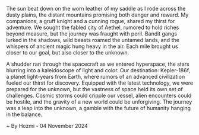 
The sun beat down on the worn leather of my saddle as I rode across the dusty plains, the distant mountains promising both danger and reward. My companions, a gruff knight and a cunning rogue, shared my thirst for adventure. We sought the fabled city of Aethel, rumored to hold riches beyond measure, but the journey was fraught with peril. Bandit gangs lurked in the shadows, wild beasts roamed the untamed lands, and the whispers of ancient magic hung heavy in the air. Each mile brought us closer to our goal, but also closer to the unknown. 

A shudder ran through the spacecraft as we entered hyperspace, the stars blurring into a kaleidoscope of light and color. Our destination: Kepler-186f, a planet light-years from Earth, where rumors of an advanced civilization fueled our thirst for discovery.  Equipped with the latest technology, we were prepared for the unknown, but the vastness of space held its own set of challenges.  Cosmic storms could cripple our vessel, alien encounters could be hostile, and the gravity of a new world could be unforgiving. The journey was a leap into the unknown, a gamble with the future of humanity hanging in the balance. 

~ By Hozmi - 04 November 2024
